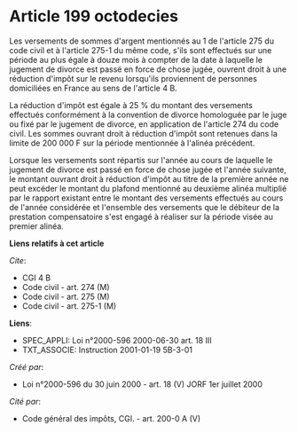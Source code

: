 # Article 199 octodecies

Les versements de sommes d'argent mentionnés au 1 de l'article 275 du code civil et à l'article 275-1 du même code, s'ils
sont effectués sur une période au plus égale à douze mois à compter de la date à laquelle le jugement de divorce est passé en
force de chose jugée, ouvrent droit à une réduction d'impôt sur le revenu lorsqu'ils proviennent de personnes domiciliées en
France au sens de l'article 4 B.

La réduction d'impôt est égale à 25 % du montant des versements effectués conformément à la convention de divorce homologuée
par le juge ou fixé par le jugement de divorce, en application de l'article 274 du code civil. Les sommes ouvrant droit à
réduction d'impôt sont retenues dans la limite de 200 000 F sur la période mentionnée à l'alinéa précédent.

Lorsque les versements sont répartis sur l'année au cours de laquelle le jugement de divorce est passé en force de chose
jugée et l'année suivante, le montant ouvrant droit à réduction d'impôt au titre de la première année ne peut excéder le
montant du plafond mentionné au deuxième alinéa multiplié par le rapport existant entre le montant des versements effectués
au cours de l'année considérée et l'ensemble des versements que le débiteur de la prestation compensatoire s'est engagé à
réaliser sur la période visée au premier alinéa.

**Liens relatifs à cet article**

_Cite_:

  - CGI 4 B
  - Code civil - art. 274 (M)
  - Code civil - art. 275 (M)
  - Code civil - art. 275-1 (M)

**Liens**:

  - SPEC_APPLI: Loi n°2000-596 2000-06-30 art. 18 III
  - TXT_ASSOCIE: Instruction 2001-01-19 5B-3-01

_Créé par_:

  - Loi n°2000-596 du 30 juin 2000 - art. 18 (V) JORF 1er juillet 2000

_Cité par_:

  - Code général des impôts, CGI. - art. 200-0 A (V)
